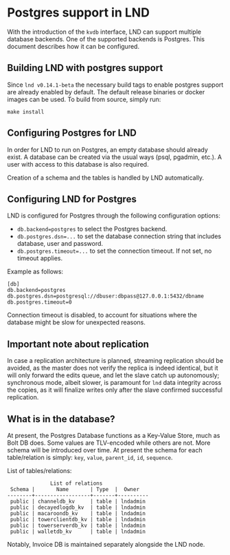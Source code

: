# Postgres support in LND

With the introduction of the `kvdb` interface, LND can support multiple database
backends. One of the supported backends is Postgres. This document
describes how it can be configured.

## Building LND with postgres support

Since `lnd v0.14.1-beta` the necessary build tags to enable postgres support are
already enabled by default. The default release binaries or docker images can
be used. To build from source, simply run:

```shell
make install
```

## Configuring Postgres for LND

In order for LND to run on Postgres, an empty database should already exist. A
database can be created via the usual ways (psql, pgadmin, etc.). A user with
access to this database is also required.

Creation of a schema and the tables is handled by LND automatically.

## Configuring LND for Postgres

LND is configured for Postgres through the following configuration options:

* `db.backend=postgres` to select the Postgres backend.
* `db.postgres.dsn=...` to set the database connection string that includes
  database, user and password.
* `db.postgres.timeout=...` to set the connection timeout. If not set, no
  timeout applies.

Example as follows:
```
[db]
db.backend=postgres
db.postgres.dsn=postgresql://dbuser:dbpass@127.0.0.1:5432/dbname
db.postgres.timeout=0
```
Connection timeout is disabled, to account for situations where the database
might be slow for unexpected reasons.

## Important note about replication

In case a replication architecture is planned, streaming replication should be avoided, as the master does not verify the replica is indeed identical, but it will only forward the edits queue, and let the slave catch up autonomously; synchronous mode, albeit slower, is paramount for `lnd` data integrity across the copies, as it will finalize writes only after the slave confirmed successful replication.

## What is in the database?

At present, the Postgres Database functions as a Key-Value Store, much as Bolt DB does. Some values are TLV-encoded while others are not. More schema will be introduced over time. At present the schema for each table/relation is simply: `key`, `value`, `parent_id`, `id`, `sequence`.

List of tables/relations:

```
              List of relations
 Schema |       Name       | Type  |  Owner   
--------+------------------+-------+----------
 public | channeldb_kv     | table | lndadmin
 public | decayedlogdb_kv  | table | lndadmin
 public | macaroondb_kv    | table | lndadmin
 public | towerclientdb_kv | table | lndadmin
 public | towerserverdb_kv | table | lndadmin
 public | walletdb_kv      | table | lndadmin
```

Notably, Invoice DB is maintained separately alongside the LND node.
